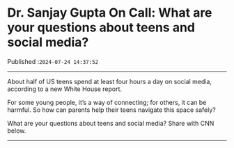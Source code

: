 # Dr. Sanjay Gupta On Call: What are your questions about teens and social media?

Published :`2024-07-24 14:37:52`

---

About half of US teens spend at least four hours a day on social media, according to a new White House report.

For some young people, it’s a way of connecting; for others, it can be harmful. So how can parents help their teens navigate this space safely?

What are your questions about teens and social media? Share with CNN below.

---

